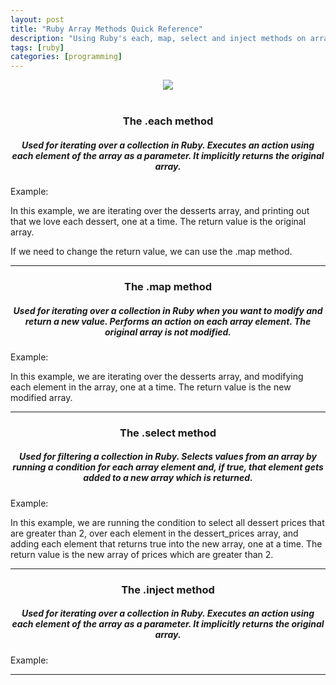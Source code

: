 ```yaml
---
layout: post
title: "Ruby Array Methods Quick Reference"
description: "Using Ruby's each, map, select and inject methods on arrays."
tags: [ruby]
categories: [programming]
---
```


<!-- <h2 class="header medium-header">h2 header with 'header medium-header' class</h2> -->
<center>
<img class="img-round" src="{{ site.baseurl }}/assets/images/rubyarrays.png">
<br><br>
<h3 class="header large-header">The .each method</h3>
<h5>Used for iterating over a collection in Ruby. Executes an action using each element of the array as a parameter. It implicitly returns the original array.</h5>
</center>
Example:
<center>
<script src="//repl.it/embed/GThz/8.js"></script>
</center>
<p>In this example, we are iterating over the desserts array, and printing out that we love each dessert, one at a time. The return value is the original array.</p>
<p>If we need to change the return value, we can use the .map method.</p>


<hr>
<center>
<h3 class="header large-header">The .map method</h3>
<h5>Used for iterating over a collection in Ruby when you want to modify and return a new value. Performs an action on each array element. The original array is not modified.</h5>
</center>
Example:
<center>
<script src="//repl.it/embed/GTsL/1.js"></script>
</center>
<p>In this example, we are iterating over the desserts array, and modifying each element in the array, one at a time. The return value is the new modified array.</p>

<hr>
<center>
<h3 class="header large-header">The .select method</h3>
<h5>Used for filtering a collection in Ruby. Selects values from an array by running a condition for each array element and, if true, that element gets added to a new array which is returned. </h5>
</center>
Example:
<center>
<script src="//repl.it/embed/GTvX/0.js"></script>
</center>
<p>In this example, we are running the condition to select all dessert prices that are greater than 2, over each element in the dessert_prices array, and adding each element that returns true into the new array, one at a time. The return value is the new array of prices which are greater than 2.</p>
<hr>
<center>
<h3 class="header large-header">The .inject method</h3>
<h5>Used for iterating over a collection in Ruby. Executes an action using each element of the array as a parameter. It implicitly returns the original array.</h5>
</center>
Example:
<hr>
